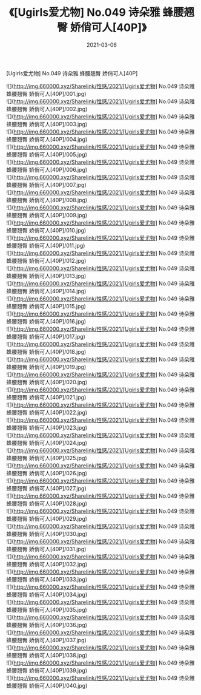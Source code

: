 ﻿---
layout: post
title:  《[Ugirls爱尤物] No.049 诗朵雅 蜂腰翘臀 娇俏可人[40P]》
date:   2021-03-06
img: http://img.660000.xyz/Sharelink/性感/2021/[Ugirls爱尤物] No.049 诗朵雅 蜂腰翘臀 娇俏可人[40P]/000.jpg
categories: [美女, 清纯, 唯美]
---

[Ugirls爱尤物] No.049 诗朵雅 蜂腰翘臀 娇俏可人[40P]

  ![](http://img.660000.xyz/Sharelink/性感/2021/[Ugirls爱尤物] No.049 诗朵雅 蜂腰翘臀 娇俏可人[40P]/001.jpg) <br> ![](http://img.660000.xyz/Sharelink/性感/2021/[Ugirls爱尤物] No.049 诗朵雅 蜂腰翘臀 娇俏可人[40P]/002.jpg) <br> ![](http://img.660000.xyz/Sharelink/性感/2021/[Ugirls爱尤物] No.049 诗朵雅 蜂腰翘臀 娇俏可人[40P]/003.jpg) <br> ![](http://img.660000.xyz/Sharelink/性感/2021/[Ugirls爱尤物] No.049 诗朵雅 蜂腰翘臀 娇俏可人[40P]/004.jpg) <br> ![](http://img.660000.xyz/Sharelink/性感/2021/[Ugirls爱尤物] No.049 诗朵雅 蜂腰翘臀 娇俏可人[40P]/005.jpg) <br> ![](http://img.660000.xyz/Sharelink/性感/2021/[Ugirls爱尤物] No.049 诗朵雅 蜂腰翘臀 娇俏可人[40P]/006.jpg) <br> ![](http://img.660000.xyz/Sharelink/性感/2021/[Ugirls爱尤物] No.049 诗朵雅 蜂腰翘臀 娇俏可人[40P]/007.jpg) <br> ![](http://img.660000.xyz/Sharelink/性感/2021/[Ugirls爱尤物] No.049 诗朵雅 蜂腰翘臀 娇俏可人[40P]/008.jpg) <br> ![](http://img.660000.xyz/Sharelink/性感/2021/[Ugirls爱尤物] No.049 诗朵雅 蜂腰翘臀 娇俏可人[40P]/009.jpg) <br> ![](http://img.660000.xyz/Sharelink/性感/2021/[Ugirls爱尤物] No.049 诗朵雅 蜂腰翘臀 娇俏可人[40P]/010.jpg) <br> ![](http://img.660000.xyz/Sharelink/性感/2021/[Ugirls爱尤物] No.049 诗朵雅 蜂腰翘臀 娇俏可人[40P]/011.jpg) <br> ![](http://img.660000.xyz/Sharelink/性感/2021/[Ugirls爱尤物] No.049 诗朵雅 蜂腰翘臀 娇俏可人[40P]/012.jpg) <br> ![](http://img.660000.xyz/Sharelink/性感/2021/[Ugirls爱尤物] No.049 诗朵雅 蜂腰翘臀 娇俏可人[40P]/013.jpg) <br> ![](http://img.660000.xyz/Sharelink/性感/2021/[Ugirls爱尤物] No.049 诗朵雅 蜂腰翘臀 娇俏可人[40P]/014.jpg) <br> ![](http://img.660000.xyz/Sharelink/性感/2021/[Ugirls爱尤物] No.049 诗朵雅 蜂腰翘臀 娇俏可人[40P]/015.jpg) <br> ![](http://img.660000.xyz/Sharelink/性感/2021/[Ugirls爱尤物] No.049 诗朵雅 蜂腰翘臀 娇俏可人[40P]/016.jpg) <br> ![](http://img.660000.xyz/Sharelink/性感/2021/[Ugirls爱尤物] No.049 诗朵雅 蜂腰翘臀 娇俏可人[40P]/017.jpg) <br> ![](http://img.660000.xyz/Sharelink/性感/2021/[Ugirls爱尤物] No.049 诗朵雅 蜂腰翘臀 娇俏可人[40P]/018.jpg) <br> ![](http://img.660000.xyz/Sharelink/性感/2021/[Ugirls爱尤物] No.049 诗朵雅 蜂腰翘臀 娇俏可人[40P]/019.jpg) <br> ![](http://img.660000.xyz/Sharelink/性感/2021/[Ugirls爱尤物] No.049 诗朵雅 蜂腰翘臀 娇俏可人[40P]/020.jpg) <br> ![](http://img.660000.xyz/Sharelink/性感/2021/[Ugirls爱尤物] No.049 诗朵雅 蜂腰翘臀 娇俏可人[40P]/021.jpg) <br> ![](http://img.660000.xyz/Sharelink/性感/2021/[Ugirls爱尤物] No.049 诗朵雅 蜂腰翘臀 娇俏可人[40P]/022.jpg) <br> ![](http://img.660000.xyz/Sharelink/性感/2021/[Ugirls爱尤物] No.049 诗朵雅 蜂腰翘臀 娇俏可人[40P]/023.jpg) <br> ![](http://img.660000.xyz/Sharelink/性感/2021/[Ugirls爱尤物] No.049 诗朵雅 蜂腰翘臀 娇俏可人[40P]/024.jpg) <br> ![](http://img.660000.xyz/Sharelink/性感/2021/[Ugirls爱尤物] No.049 诗朵雅 蜂腰翘臀 娇俏可人[40P]/025.jpg) <br> ![](http://img.660000.xyz/Sharelink/性感/2021/[Ugirls爱尤物] No.049 诗朵雅 蜂腰翘臀 娇俏可人[40P]/026.jpg) <br> ![](http://img.660000.xyz/Sharelink/性感/2021/[Ugirls爱尤物] No.049 诗朵雅 蜂腰翘臀 娇俏可人[40P]/027.jpg) <br> ![](http://img.660000.xyz/Sharelink/性感/2021/[Ugirls爱尤物] No.049 诗朵雅 蜂腰翘臀 娇俏可人[40P]/028.jpg) <br> ![](http://img.660000.xyz/Sharelink/性感/2021/[Ugirls爱尤物] No.049 诗朵雅 蜂腰翘臀 娇俏可人[40P]/029.jpg) <br> ![](http://img.660000.xyz/Sharelink/性感/2021/[Ugirls爱尤物] No.049 诗朵雅 蜂腰翘臀 娇俏可人[40P]/030.jpg) <br> ![](http://img.660000.xyz/Sharelink/性感/2021/[Ugirls爱尤物] No.049 诗朵雅 蜂腰翘臀 娇俏可人[40P]/031.jpg) <br> ![](http://img.660000.xyz/Sharelink/性感/2021/[Ugirls爱尤物] No.049 诗朵雅 蜂腰翘臀 娇俏可人[40P]/032.jpg) <br> ![](http://img.660000.xyz/Sharelink/性感/2021/[Ugirls爱尤物] No.049 诗朵雅 蜂腰翘臀 娇俏可人[40P]/033.jpg) <br> ![](http://img.660000.xyz/Sharelink/性感/2021/[Ugirls爱尤物] No.049 诗朵雅 蜂腰翘臀 娇俏可人[40P]/034.jpg) <br> ![](http://img.660000.xyz/Sharelink/性感/2021/[Ugirls爱尤物] No.049 诗朵雅 蜂腰翘臀 娇俏可人[40P]/035.jpg) <br> ![](http://img.660000.xyz/Sharelink/性感/2021/[Ugirls爱尤物] No.049 诗朵雅 蜂腰翘臀 娇俏可人[40P]/036.jpg) <br> ![](http://img.660000.xyz/Sharelink/性感/2021/[Ugirls爱尤物] No.049 诗朵雅 蜂腰翘臀 娇俏可人[40P]/037.jpg) <br> ![](http://img.660000.xyz/Sharelink/性感/2021/[Ugirls爱尤物] No.049 诗朵雅 蜂腰翘臀 娇俏可人[40P]/038.jpg) <br> ![](http://img.660000.xyz/Sharelink/性感/2021/[Ugirls爱尤物] No.049 诗朵雅 蜂腰翘臀 娇俏可人[40P]/039.jpg) <br> ![](http://img.660000.xyz/Sharelink/性感/2021/[Ugirls爱尤物] No.049 诗朵雅 蜂腰翘臀 娇俏可人[40P]/040.jpg) <br>